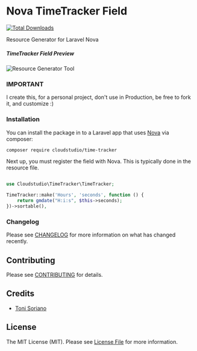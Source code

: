 # Nova TimeTracker Field

[![Total Downloads](https://img.shields.io/packagist/dt/cloudstudio/time-tracker.svg?style=flat-square)](https://packagist.org/packages/cloudstudio/time-tracker)

Resource Generator for Laravel Nova

##### TimeTracker Field Preview

![Resource Generator Tool](https://user-images.githubusercontent.com/3589377/52174968-74d4df00-279c-11e9-8538-87aac6721e8b.png)

### IMPORTANT
 
I create this, for a personal project, don't use in Production, be free to fork it, and customize :)



### Installation

You can install the package in to a Laravel app that uses [Nova](https://nova.laravel.com) via composer:

```bash
composer require cloudstudio/time-tracker
```

Next up, you must register the field with Nova. This is typically done in the resource file.

```php

use Cloudstudio\TimeTracker\TimeTracker;

TimeTracker::make('Hours', 'seconds', function () {
	return gmdate("H:i:s", $this->seconds);
})->sortable(),

```

### Changelog

Please see [CHANGELOG](CHANGELOG.md) for more information on what has changed recently.

## Contributing

Please see [CONTRIBUTING](CONTRIBUTING.md) for details.


## Credits

- [Toni Soriano](https://github.com/cloudstudio)

## License

The MIT License (MIT). Please see [License File](LICENSE.md) for more information.
